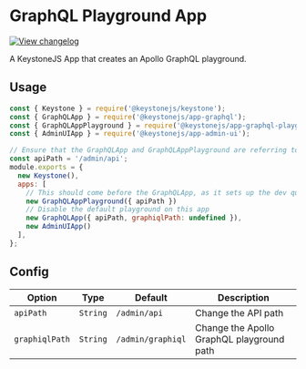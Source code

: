 <!--[meta]
section: api
subSection: apps
title: GraphQL Playground App
draft: true
[meta]-->

# GraphQL Playground App

[![View changelog](https://img.shields.io/badge/changelogs.xyz-Explore%20Changelog-brightgreen)](https://changelogs.xyz/@keystonejs/app-graphql-playground)

A KeystoneJS App that creates an Apollo GraphQL playground.

## Usage

```javascript
const { Keystone } = require('@keystonejs/keystone');
const { GraphQLApp } = require('@keystonejs/app-graphql');
const { GraphQLAppPlayground } = require('@keystonejs/app-graphql-playground');
const { AdminUIApp } = require('@keystonejs/app-admin-ui');

// Ensure that the GraphQLApp and GraphQLAppPlayground are referring to the same endpoint
const apiPath = '/admin/api';
module.exports = {
  new Keystone(),
  apps: [
    // This should come before the GraphQLApp, as it sets up the dev query middleware
    new GraphQLAppPlayground({ apiPath })
    // Disable the default playground on this app
    new GraphQLApp({ apiPath, graphiqlPath: undefined }),
    new AdminUIApp()
  ],
};
```

## Config

| Option         | Type     | Default           | Description                               |
| -------------- | -------- | ----------------- | ----------------------------------------- |
| `apiPath`      | `String` | `/admin/api`      | Change the API path                       |
| `graphiqlPath` | `String` | `/admin/graphiql` | Change the Apollo GraphQL playground path |
